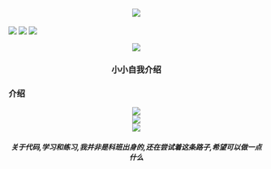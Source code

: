 <h1 align="center"> <a href="https://sunguoqi.com/"> <img src="https://readme-typing-svg.herokuapp.com/?lines=小海同学祝您今天愉快!73&center=true&size=27"> </a> </h1>

<span align="center" > <img src="https://img.shields.io/badge/-HTML5-E34F26?style=flat-square&logo=html5&logoColor=white" /> <img src="https://img.shields.io/badge/-CSS3-1572B6?style=flat-square&logo=css3" /> <img src="https://img.shields.io/badge/-JavaScript-oringe?style=flat-square&logo=javascript" /> </span>
<div align="center"> <img src="https://visitor-badge.glitch.me/badge?page_id=ourcx" /> </div>

<h3 align="center">小小自我介绍</h3>

<h3 align=“center”>介绍</h3>





<div align="center"> <img src="https://github-readme-stats.vercel.app/api/top-langs/?username=ourcx&hide_title=true&hide_border=true&layout=compact&langs_count=6&text_color=000&icon_color=fff&bg_color=0,52fa5a,4dfcff,c64dff&theme=graywhite" /> </div>


<div align="center"><img src="https://github-readme-stats.vercel.app/api?username=ourcx"></div>


<div align="center"> <img src="https://s2.loli.net/2025/02/02/ELbK6urJqYvgBPj.jpg" /> </div>


<h5 align="center">
  关于代码,学习和练习,我并非是科班出身的,还在尝试着这条路子,希望可以做一点什么
</h5>
